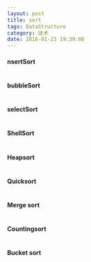 ```yaml
---
layout: post
title: sort
tags: DataStructure
category: 技术
date: 2016-01-23 19:39:08
---
```

#### nsertSort
```java

```
#### bubbleSort
```java

```
#### selectSort
```java

```
#### ShellSort
```java

```
#### Heapsort
```java

```

#### Quicksort
```java

```
#### Merge sort
```java

```
#### Countingsort
```java

```
#### Bucket sort
```java

```
